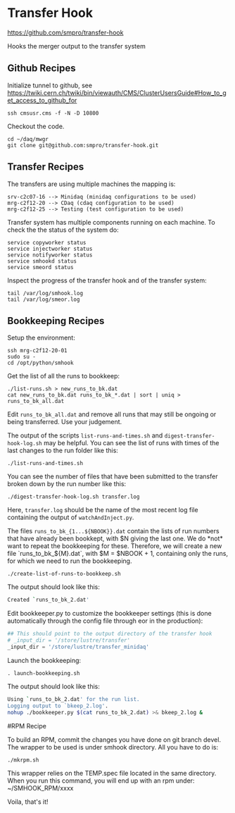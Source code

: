 # Transfer Hook

https://github.com/smpro/transfer-hook

Hooks the merger output to the transfer system

## Github Recipes

Initialize tunnel to github, see
https://twiki.cern.ch/twiki/bin/viewauth/CMS/ClusterUsersGuide#How_to_get_access_to_github_for

    ssh cmsusr.cms -f -N -D 10800

Checkout the code.

    cd ~/daq/mwgr
    git clone git@github.com:smpro/transfer-hook.git

## Transfer Recipes

The transfers are using multiple machines the mapping is:
    
    srv-c2c07-16 --> Minidaq (minidaq configurations to be used)
    mrg-c2f12-20 --> CDaq (cdaq configuration to be used)
    mrg-c2f12-25 --> Testing (test configuration to be used)

Transfer system has multiple components running on each machine.
To check the the status of the system do:

    service copyworker status
    service injectworker status
    service notifyworker status
    service smhookd status
    service smeord status

Inspect the progress of the transfer hook and of the transfer system:

    tail /var/log/smhook.log
    tail /var/log/smeor.log

## Bookkeeping Recipes

Setup the environment:

    ssh mrg-c2f12-20-01
    sudo su -
    cd /opt/python/smhook

Get the list of all the runs to bookkeep:

    ./list-runs.sh > new_runs_to_bk.dat
    cat new_runs_to_bk.dat runs_to_bk_*.dat | sort | uniq > runs_to_bk_all.dat

Edit `runs_to_bk_all.dat` and remove all runs that may still be ongoing or
being transferred. Use your judgement.

The output of the scripts `list-runs-and-times.sh` and
`digest-transfer-hook-log.sh` may be helpful. You can see the list of runs
with times of the last changes to the run folder like this:

    ./list-runs-and-times.sh

You can see the number of files that have been submitted to the transfer
broken down by the run number like this:

    ./digest-transfer-hook-log.sh transfer.log

Here, `transfer.log` should be the name of the most recent log file containing
the output of `watchAndInject.py`.

The files `runs_to_bk_{1...${NBOOK}}.dat` contain the lists of run numbers that
have already been bookkept, with $N giving the last one.  We do *not* want to
repeat the bookkeeping for these.  Therefore, we will create a new file
`runs_to_bk_${M}.dat`, with $M = $NBOOK + 1, containing only the runs, for which
we need to run the bookkeeping.

    ./create-list-of-runs-to-bookkeep.sh

The output should look like this:

```bash
Created `runs_to_bk_2.dat'
```

Edit bookkeeper.py to customize the bookkeeper settings (this is done automatically
through the config file through eor in the production):

```python
## This should point to the output directory of the transfer hook
# _input_dir = '/store/lustre/transfer'
_input_dir = '/store/lustre/transfer_minidaq'
```

Launch the bookkeeping:

    . launch-bookkeeping.sh

The output should look like this:
```bash
Using `runs_to_bk_2.dat' for the run list.
Logging output to `bkeep_2.log'.
nohup ./bookkeeper.py $(cat runs_to_bk_2.dat) >& bkeep_2.log &
```

#RPM Recipe

To build an RPM, commit the changes you have done on git branch devel.
The wrapper to be used is under smhook directory. All you have to do is:

    ./mkrpm.sh

This wrapper relies on the TEMP.spec file located in the same directory.
When you run this command, you will end up with an rpm under: ~/SMHOOK_RPM/xxxx

Voila, that's it!

